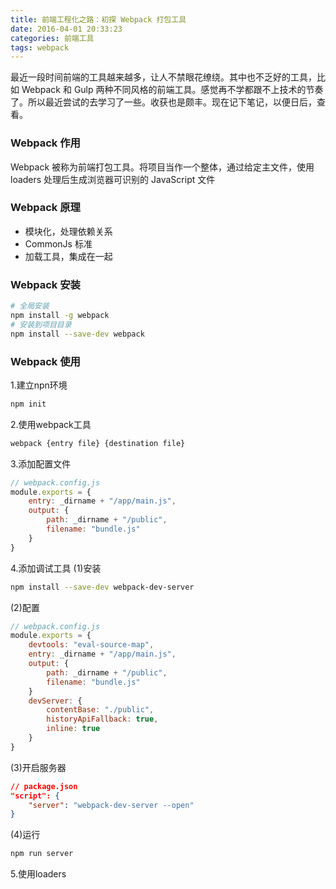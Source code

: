 ```yaml
---
title: 前端工程化之路：初探 Webpack 打包工具
date: 2016-04-01 20:33:23
categories: 前端工具
tags: webpack
---
```

最近一段时间前端的工具越来越多，让人不禁眼花缭绕。其中也不乏好的工具，比如 Webpack 和 Gulp 两种不同风格的前端工具。感觉再不学都跟不上技术的节奏了。所以最近尝试的去学习了一些。收获也是颇丰。现在记下笔记，以便日后，查看。

### Webpack 作用
Webpack 被称为前端打包工具。将项目当作一个整体，通过给定主文件，使用 loaders 处理后生成浏览器可识别的 JavaScript 文件

### Webpack 原理
- 模块化，处理依赖关系
- CommonJs 标准
- 加载工具，集成在一起

### Webpack 安装
```sh
# 全局安装
npm install -g webpack
# 安装到项目目录
npm install --save-dev webpack
```

### Webpack 使用
1.建立npn环境
```sh
npm init
```

2.使用webpack工具
```sh
webpack {entry file} {destination file}
```

3.添加配置文件
```js
// webpack.config.js
module.exports = {
    entry: _dirname + "/app/main.js",
    output: {
        path: _dirname + "/public",
        filename: "bundle.js"
    }
}
```

4.添加调试工具
(1)安装
```sh
npm install --save-dev webpack-dev-server
```
(2)配置
```js
// webpack.config.js
module.exports = {
    devtools: "eval-source-map",
    entry: _dirname + "/app/main.js",
    output: {
        path: _dirname + "/public",
        filename: "bundle.js"
    }
    devServer: {
        contentBase: "./public",
        historyApiFallback: true,
        inline: true
    }
}
```
(3)开启服务器
```json
// package.json
"script": {
    "server": "webpack-dev-server --open"
}
```
(4)运行
```sh
npm run server
```

5.使用loaders



